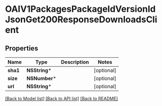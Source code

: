 # OAIV1PackagesPackageIdVersionIdJsonGet200ResponseDownloadsClient

## Properties
Name | Type | Description | Notes
------------ | ------------- | ------------- | -------------
**sha1** | **NSString*** |  | [optional] 
**size** | **NSNumber*** |  | [optional] 
**url** | **NSString*** |  | [optional] 

[[Back to Model list]](../README.md#documentation-for-models) [[Back to API list]](../README.md#documentation-for-api-endpoints) [[Back to README]](../README.md)


